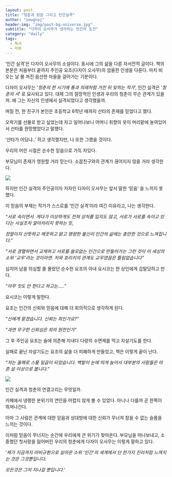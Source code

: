 ```yaml
---
layout: post
title: "청춘과 믿음 그리고 인간실격"
author: "oowgnoj"
header-img: "img/post-bg-universe.jpg"
subtitle: "다자이 오사무가 생각하는 인간의 조건"
category: "daily"
tags:
  - 독서
  - 리뷰
---
```


‘인간 실격’은 다자이 오사무의 소설이다. 동시에 그의 삶을 다룬 자서전적 글이다. 책의 본문은 처음부터 끝까지 주인공 요조(다자이 오사무)의 암울한 인생을 다룬다. 마치 비 오는 날 불 꺼진 음산한 마을을 걸어가는 기분이다.

다자이 오사무는 ‘_청춘의 한 시기에 통과 의례처럼 거친 뒤 잊히는 작가_’, 인간 실격은 ‘_청춘의 서_’ 로 묘사되고 있다. 대체 그의 절망적인 인생과 우리의 청춘이 무슨 관계가 있을까. 왜 그는 자신의 인생에서 실격되었다고 생각했을까.

며칠 전, 한 친구가 본인은 초등학교 6학년 때까지 산타의 존재를 믿었다고 했다.

오락기를 선물로 받고 싶었는데 자고 일어나보니 어머니 취향의 옷이 머리맡에 놓여있어서 산타를 원망했었다고 말했다.

‘산타가 어딨냐..’ 하고 생각했지만, 나 또한 그랬을 것이다.

우리의 어린 시절은 순수한 믿음으로 가득 차있다.

부모님이 존재가 영원할 거라 믿는다. 소꿉친구와의 관계가 끊어지지 않을 거라 생각한다.

![](https://cdn-images-1.medium.com/max/2000/0*6z5obwKiVELb9Zey)

하지만 인간 실격의 주인공이자 저자인 다자이 오사무는 앞서 말한 ‘믿음’ 을 느끼지 못했다.

이 믿음의 부재는 작가가 스스로를 ‘인간 실격’이라 여긴 이유라고, 나는 생각한다.

_“서로 속이면서. 게다가 이상하게도 전혀 상처를 입지도 않고, 서로가 서로를 속이고 있다는 사실조차 알아차리지 못하는 듯,_

_정말이지 산뜻하고 깨끗하고 밝고 명량한 불신이 인간의 삶에는 충만한 것으로 느껴집니다.”_

_“서로 경멸하면서 교제하고 서로를 쓸모없는 인간으로 만들어가는 그런 것이 이 세상의 소위 ‘교우’라는 것이라면. 저와 호리키의 관계도 교우였음은 틀림없습니다”_

심지어 남을 의심할 줄 몰랐던 순수한 요조의 아내 요시코는 한 상인에게 겁탈당하고 만다.

_“아무 짓도 안 한다고 하고는…..”_

요시코는 이렇게 말한다.

요조는 인간의 신뢰와 믿음에 대해 더 회의적으로 생각하게 된다.

_“신에게 묻겠습니다. 신뢰는 죄인가요?”_

_“과연 무구한 신뢰심은 죄의 원천인가”_

그 후 주인공 요조는 술에 의존해 지내다 다량의 수면제를 먹고 자살기도를 한다.

실패로 끝난 자살기도는 요조의 삶을 더 피폐하게 만들었고, 책은 이렇게 끝이 난다.

_“저는 올해로 스물 일곱이 되었습니다. 백발이 눈에 띄게 늘어서 대부분의 사람들은 마흔 살 이상으로 봅니다.”_

![](https://cdn-images-1.medium.com/max/2000/0*Icb_FKRcNN4RqkLE)

인간 실격과 청춘의 연결고리는 무엇일까.

카페에서 냉랭한 분위기의 연인을 어렵지 않게 볼 수 있었다. 아니나 다를까 곧 한쪽이 뛰쳐나간다.

아마 그 사람은 관계에 대한 믿음과 상대방에 대한 신뢰가 무너져 참을 수 없는 슬픔을 느끼는 것이다.

이처럼 믿음이 무너지는 순간에 우리에게 큰 위기가 찾아온다. 부모님을 떠나보내고, 소중했던 첫사랑을 잃어버린 우리의 청춘에게 다자이 오사무는 이렇게 말하고 있다.

_‘제가 지금까지 아비규환으로 살아온 소위 ‘인간’의 세계에서 단 한가지 진리처럼 느껴지는 것은 그것뿐입니다._

_모든것은 그저 지나갈 뿐입니다.’_
